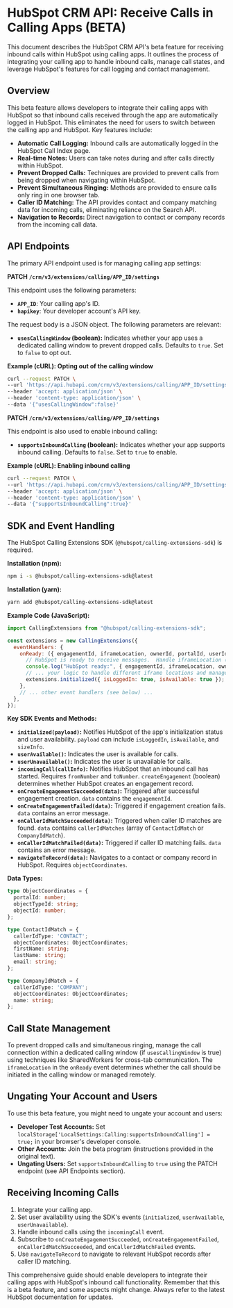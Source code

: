 # HubSpot CRM API: Receive Calls in Calling Apps (BETA)

This document describes the HubSpot CRM API's beta feature for receiving inbound calls within HubSpot using calling apps.  It outlines the process of integrating your calling app to handle inbound calls, manage call states, and leverage HubSpot's features for call logging and contact management.

## Overview

This beta feature allows developers to integrate their calling apps with HubSpot so that inbound calls received through the app are automatically logged in HubSpot.  This eliminates the need for users to switch between the calling app and HubSpot.  Key features include:

* **Automatic Call Logging:** Inbound calls are automatically logged in the HubSpot Call Index page.
* **Real-time Notes:** Users can take notes during and after calls directly within HubSpot.
* **Prevent Dropped Calls:** Techniques are provided to prevent calls from being dropped when navigating within HubSpot.
* **Prevent Simultaneous Ringing:**  Methods are provided to ensure calls only ring in one browser tab.
* **Caller ID Matching:**  The API provides contact and company matching data for incoming calls, eliminating reliance on the Search API.
* **Navigation to Records:** Direct navigation to contact or company records from the incoming call data.


## API Endpoints

The primary API endpoint used is for managing calling app settings:

**PATCH `/crm/v3/extensions/calling/APP_ID/settings`**

This endpoint uses the following parameters:

* **`APP_ID`**: Your calling app's ID.
* **`hapikey`**: Your developer account's API key.

The request body is a JSON object.  The following parameters are relevant:

* **`usesCallingWindow` (boolean):**  Indicates whether your app uses a dedicated calling window to prevent dropped calls.  Defaults to `true`.  Set to `false` to opt out.

**Example (cURL): Opting out of the calling window**

```bash
curl --request PATCH \
--url 'https://api.hubapi.com/crm/v3/extensions/calling/APP_ID/settings?hapikey=DEVELOPER_ACCOUNT_API_KEY' \
--header 'accept: application/json' \
--header 'content-type: application/json' \
--data '{"usesCallingWindow":false}'
```

**PATCH `/crm/v3/extensions/calling/APP_ID/settings`**

This endpoint is also used to enable inbound calling:


* **`supportsInboundCalling` (boolean):**  Indicates whether your app supports inbound calling.  Defaults to `false`. Set to `true` to enable.


**Example (cURL): Enabling inbound calling**

```bash
curl --request PATCH \
--url 'https://api.hubapi.com/crm/v3/extensions/calling/APP_ID/settings?hapikey=DEVELOPER_ACCOUNT_API_KEY' \
--header 'accept: application/json' \
--header 'content-type: application/json' \
--data '{"supportsInboundCalling":true}'
```


## SDK and Event Handling

The HubSpot Calling Extensions SDK (`@hubspot/calling-extensions-sdk`) is required.

**Installation (npm):**

```bash
npm i -s @hubspot/calling-extensions-sdk@latest
```

**Installation (yarn):**

```bash
yarn add @hubspot/calling-extensions-sdk@latest
```

**Example Code (JavaScript):**

```javascript
import CallingExtensions from "@hubspot/calling-extensions-sdk";

const extensions = new CallingExtensions({
  eventHandlers: {
    onReady: ({ engagementId, iframeLocation, ownerId, portalId, userId }) => {
      // HubSpot is ready to receive messages.  Handle iframeLocation ('window', 'remote', 'widget') accordingly.
      console.log("HubSpot ready:", { engagementId, iframeLocation, ownerId, portalId, userId });
      // ... your logic to handle different iframe locations and manage call state ...
      extensions.initialized({ isLoggedIn: true, isAvailable: true }); //Set Availability
    },
    // ... other event handlers (see below) ...
  },
});
```

**Key SDK Events and Methods:**

* **`initialized(payload)`:**  Notifies HubSpot of the app's initialization status and user availability.  `payload` can include `isLoggedIn`, `isAvailable`, and `sizeInfo`.
* **`userAvailable()`:**  Indicates the user is available for calls.
* **`userUnavailable()`:** Indicates the user is unavailable for calls.
* **`incomingCall(callInfo)`:** Notifies HubSpot that an inbound call has started. Requires `fromNumber` and `toNumber`.  `createEngagement` (boolean) determines whether HubSpot creates an engagement record.
* **`onCreateEngagementSucceeded(data)`:**  Triggered after successful engagement creation.  `data` contains the `engagementId`.
* **`onCreateEngagementFailed(data)`:**  Triggered if engagement creation fails. `data` contains an error message.
* **`onCallerIdMatchSucceeded(data)`:** Triggered when caller ID matches are found. `data` contains `callerIdMatches` (array of `ContactIdMatch` or `CompanyIdMatch`).
* **`onCallerIdMatchFailed(data)`:** Triggered if caller ID matching fails. `data` contains an error message.
* **`navigateToRecord(data)`:** Navigates to a contact or company record in HubSpot.  Requires `objectCoordinates`.

**Data Types:**

```typescript
type ObjectCoordinates = {
  portalId: number;
  objectTypeId: string;
  objectId: number;
};

type ContactIdMatch = {
  callerIdType: 'CONTACT';
  objectCoordinates: ObjectCoordinates;
  firstName: string;
  lastName: string;
  email: string;
};

type CompanyIdMatch = {
  callerIdType: 'COMPANY';
  objectCoordinates: ObjectCoordinates;
  name: string;
};
```


##  Call State Management

To prevent dropped calls and simultaneous ringing, manage the call connection within a dedicated calling window (if `usesCallingWindow` is true) using techniques like SharedWorkers for cross-tab communication.  The `iframeLocation` in the `onReady` event determines whether the call should be initiated in the calling window or managed remotely.


## Ungating Your Account and Users

To use this beta feature, you might need to ungate your account and users:

* **Developer Test Accounts:** Set `localStorage['LocalSettings:Calling:supportsInboundCalling'] = true;` in your browser's developer console.
* **Other Accounts:** Join the beta program (instructions provided in the original text).
* **Ungating Users:** Set `supportsInboundCalling` to `true` using the PATCH endpoint (see API Endpoints section).


##  Receiving Incoming Calls

1.  Integrate your calling app.
2.  Set user availability using the SDK's events (`initialized`, `userAvailable`, `userUnavailable`).
3.  Handle inbound calls using the `incomingCall` event.
4.  Subscribe to `onCreateEngagementSucceeded`, `onCreateEngagementFailed`, `onCallerIdMatchSucceeded`, and `onCallerIdMatchFailed` events.
5.  Use `navigateToRecord` to navigate to relevant HubSpot records after caller ID matching.


This comprehensive guide should enable developers to integrate their calling apps with HubSpot's inbound call functionality. Remember that this is a beta feature, and some aspects might change.  Always refer to the latest HubSpot documentation for updates.

